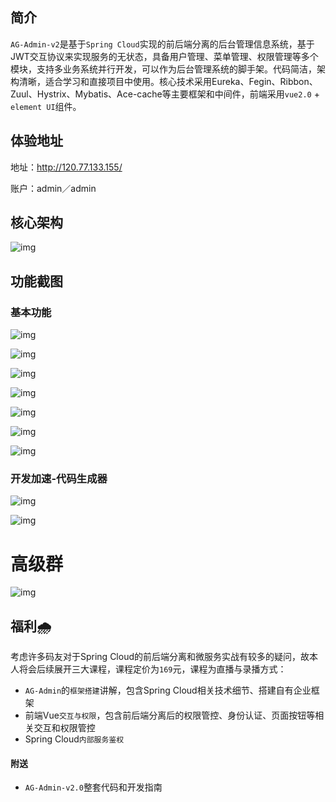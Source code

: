 ## 简介
`AG-Admin-v2`是基于`Spring Cloud`实现的前后端分离的后台管理信息系统，基于JWT交互协议来实现服务的无状态，具备用户管理、菜单管理、权限管理等多个模块，支持多业务系统并行开发，可以作为后台管理系统的脚手架。代码简洁，架构清晰，适合学习和直接项目中使用。核心技术采用Eureka、Fegin、Ribbon、Zuul、Hystrix、Mybatis、Ace-cache等主要框架和中间件，前端采用`vue2.0` + `element UI`组件。
## 体验地址
地址：http://120.77.133.155/

账户：admin／admin

## 核心架构
![img](http://ofsc32t59.bkt.clouddn.com/17-08-30/1504069643201.jpg)

## 功能截图
### 基本功能
![img](http://ofsc32t59.bkt.clouddn.com/17-08-29/1503966669324.jpg)

![img](http://ofsc32t59.bkt.clouddn.com/17-08-30/1504048617941.jpg)

![img](http://ofsc32t59.bkt.clouddn.com/17-08-30/1504048654034.jpg)

![img](http://ofsc32t59.bkt.clouddn.com/17-08-30/1504048702195.jpg)

![img](http://ofsc32t59.bkt.clouddn.com/17-08-30/1504048764658.jpg)

![img](http://ofsc32t59.bkt.clouddn.com/17-08-30/1504048858901.jpg)

![img](http://ofsc32t59.bkt.clouddn.com/17-08-30/1504048938195.jpg)

### 开发加速-代码生成器
![img](http://ofsc32t59.bkt.clouddn.com/17-08-30/1504049039738.jpg)

![img](http://ofsc32t59.bkt.clouddn.com/17-08-30/1504049160560.jpg)

# 高级群
![img](http://ofsc32t59.bkt.clouddn.com/17-08-30/1504068102231.jpg)

## 福利🌧
考虑许多码友对于Spring Cloud的前后端分离和微服务实战有较多的疑问，故本人将会后续展开三大课程，课程定价为`169`元，课程为直播与录播方式：
- `AG-Admin`的`框架搭建`讲解，包含Spring Cloud相关技术细节、搭建自有企业框架
- 前端Vue`交互与权限`，包含前后端分离后的权限管控、身份认证、页面按钮等相关交互和权限管控
- Spring Cloud`内部服务鉴权`

#### 附送
- `AG-Admin-v2.0`整套代码和开发指南

